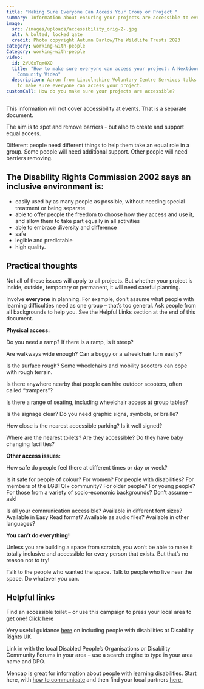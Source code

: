 ```yaml
---
title: "Making Sure Everyone Can Access Your Group or Project "
summary: Information about ensuring your projects are accessible to everyone.
image:
  src: /images/uploads/accessibility_orig-2-.jpg
  alt: A bolted, locked gate
  credit: Photo copyright Autumn Barlow/The Wildlife Trusts 2023
category: working-with-people
Category: working-with-people
video:
  id: 2VU0xTqm0XQ
  title: "How to make sure everyone can access your project: A Nextdoor Nature
    Community Video"
  description: Aaron from Lincolnshire Voluntary Centre Services talks about how
    to make sure everyone can access your project.
customCall: How do you make sure your projects are accessible?
---
```


This information will not cover accessibility at events. That is a separate document.

The aim is to spot and remove barriers - but also to create and support equal access.



Different people need different things to help them take an equal role in a group. Some people will need additional support. Other people will need barriers removing.



## The Disability Rights Commission 2002 says an inclusive environment is:


* easily used by as many people as possible, without needing special treatment or being separate
* able to offer people the freedom to choose how they access and use it, and allow them to take part equally in all activities
* able to embrace diversity and difference
* safe
* legible and predictable
* high quality.



## Practical thoughts



Not all of these issues will apply to all projects. But whether your project is inside, outside, temporary or permanent, it will need careful planning.



Involve **everyone** in planning. For example, don’t assume what people with learning difficulties need as one group – that’s too general. Ask people from all backgrounds to help you. See the Helpful Links section at the end of this document.



**Physical access:**



Do you need a ramp? If there is a ramp, is it steep?


Are walkways wide enough? Can a buggy or a wheelchair turn easily?


Is the surface rough? Some wheelchairs and mobility scooters can cope with rough terrain.

Is there anywhere nearby that people can hire outdoor scooters, often called “trampers”?


Is there a range of seating, including wheelchair access at group tables?


Is the signage clear? Do you need graphic signs, symbols, or braille?


How close is the nearest accessible parking? Is it well signed?


Where are the nearest toilets? Are they accessible? Do they have baby changing facilities?



**Other access issues:**



How safe do people feel there at different times or day or week?


Is it safe for people of colour? For women? For people with disabilities? For members of the LGBTQI+ community? For older people? For young people? For those from a variety of socio-economic backgrounds? Don’t assume – ask!


Is all your communication accessible? Available in different font sizes? Available in Easy Read format? Available as audio files? Available in other languages?





**You can’t do everything!**



Unless you are building a space from scratch, you won’t be able to make it totally inclusive and accessible for every person that exists. But that’s no reason not to try! 

Talk to the people who wanted the space. Talk to people who live near the space. Do whatever you can.



## Helpful links



Find an accessible toilet – or use this campaign to press your local area to get one! [Click here](https://www.changing-places.org/ "Changing Places")


Very useful guidance [here](https://www.disabilityrightsuk.org/sites/default/files/pdf/1%20%20InclusivecommunitiesLAguidance.pdf) on including people with disabilities at Disability Rights UK.


Link in with the local Disabled People’s Organisations or Disability Community Forums in your area – use a search engine to type in your area name and DPO.


Mencap is great for information about people with learning disabilities. Start here, with [how to communicate](https://www.mencap.org.uk/learning-disability-explained/communicating-people-learning-disability) and then find your local partners [here.](https://www.mencap.org.uk/advice-and-support/network-partners)
